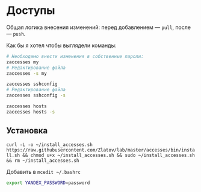 # Доступы

Общая логика внесения изменений: перед добавлением — `pull`, после — `push`.

Как бы я хотел чтобы выглядели команды:

```bash
# Необходимо внести изменения в собственные пароли:
zaccesses my
# Редактирование файла
zaccesses -s my

zaccesses sshconfig
# Редактирование файла
zaccesses sshconfig -s

zaccesses hosts
zaccesses hosts -s
```

## Установка

`curl -L -o ~/install_accesses.sh https://raw.githubusercontent.com/Zlatov/lab/master/accesses/bin/install.sh && chmod u+x ~/install_accesses.sh && sudo ~/install_accesses.sh && rm ~/install_accesses.sh`

Добавить в `mcedit ~/.bashrc`

```bash
export YANDEX_PASSWORD=password
```
